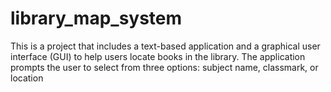 # library_map_system
This is a project that includes a text-based application and a graphical user interface (GUI) to help users locate books in the library. The application prompts the user to select from three options: subject name, classmark, or location
